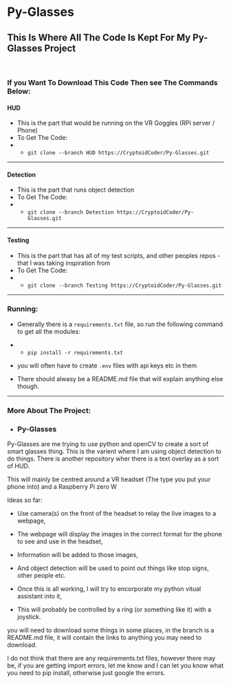 # Py-Glasses

## This Is Where All The Code Is Kept For My Py-Glasses Project

<br> 

### If you Want To Download This Code Then see The Commands Below:

#### HUD
- This is the part that would be running on the VR Goggles (RPi server / Phone)
- To Get The Code:
- - `git clone --branch HUD https://CryptoidCoder/Py-Glasses.git`

<hr>

#### Detection
- This is the part that runs object detection
- To Get The Code:
- - `git clone --branch Detection https://CryptoidCoder/Py-Glasses.git`

<hr>

#### Testing
- This is the part that has all of my test scripts, and other peoples repos - that I was taking inspiration from
- To Get The Code:
- - `git clone --branch Testing https://CryptoidCoder/Py-Glasses.git`

<hr>

### Running:
- Generally there is a `requirements.txt` file, so run the following command to get all the modules:
- - `pip install -r requirements.txt`

- you will often have to create `.env` files with api keys etc in them

- There should alwasy be a README.md file that will explain anything else though.


<hr>

### More About The Project:

- ### Py-Glasses

Py-Glasses are me trying to use python and openCV to create a sort of smart glasses thing.
This is the varient where I am using object detection to do things. There is another repository wher there is a text overlay as a sort of HUD.


This will mainly be centred around a VR headset (The type you put your phone into) and a Raspberry Pi zero W

Ideas so far:
- Use camera(s) on the front of the headset to relay the live images to a webpage,
- The webpage will display the images in the correct format for the phone to see and use in the headset,
- Information will be added to those images,
- And object detection will be used to point out things like stop signs, other people etc.


- Once this is all working, I will try to encorporate my python vitual assistant into it,
- This will probably be controlled by a ring (or something like it) with a joystick.

you will need to download some things in some places, in the branch is a README.md file, it will contain the links to anything you may need to download.

I do not think that there are any requirements.txt files, however there may be, if you are getting import errors, let me know and I can let you know what you need to pip install, otherwise just google the errors.